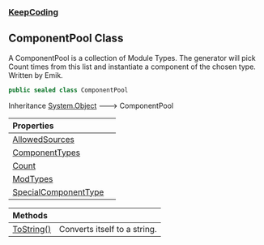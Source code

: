 ### [KeepCoding](KeepCoding.md 'KeepCoding')
## ComponentPool Class
A ComponentPool is a collection of Module Types. The generator will pick Count times from this list and instantiate a component of the chosen type. Written by Emik.  
```csharp
public sealed class ComponentPool
```

Inheritance [System.Object](https://docs.microsoft.com/en-us/dotnet/api/System.Object 'System.Object') &#129106; ComponentPool  

| Properties | |
| :--- | :--- |
| [AllowedSources](KeepCoding_ComponentPool_AllowedSources.md 'KeepCoding.ComponentPool.AllowedSources') |  |
| [ComponentTypes](KeepCoding_ComponentPool_ComponentTypes.md 'KeepCoding.ComponentPool.ComponentTypes') |  |
| [Count](KeepCoding_ComponentPool_Count.md 'KeepCoding.ComponentPool.Count') |  |
| [ModTypes](KeepCoding_ComponentPool_ModTypes.md 'KeepCoding.ComponentPool.ModTypes') |  |
| [SpecialComponentType](KeepCoding_ComponentPool_SpecialComponentType.md 'KeepCoding.ComponentPool.SpecialComponentType') |  |

| Methods | |
| :--- | :--- |
| [ToString()](KeepCoding_ComponentPool_ToString().md 'KeepCoding.ComponentPool.ToString()') | Converts itself to a string.<br/> |
